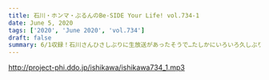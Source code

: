 ```yaml
---
title: 石川・ホンマ・ぶるんのBe-SIDE Your Life! vol.734-1
date: June 5, 2020
tags: ['2020', 'June 2020', 'vol.734']
draft: false
summary: 6/1収録！石川さんひさしぶりに生放送があったそうで…たしかにいろいろ久しぶり！な出来事が多い最近です。
---
```


http://project-phi.ddo.jp/ishikawa/ishikawa734_1.mp3
